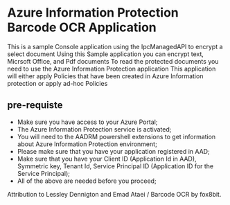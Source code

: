 # Azure Information Protection Barcode OCR Application 
This is a sample Console application using the IpcManagedAPI to encrypt a select document
Using this Sample application you can encrypt text, Micrsoft Office, and Pdf documents
To read the protected documents you need to use the Azure Information Protection application
This application will either apply Policies that have been created in Azure Information protection or apply ad-hoc Policies

## pre-requiste 
- Make sure you have access to your Azure Portal;
- The Azure Information Protection service is activated;
- You will need to the AADRM powershell extensions to get information about Azure Information Protection environment;
- Please make sure that you have your application registered in AAD;
- Make sure that you have your Client ID (Application Id in AAD), Symmetric key, Tenant Id, Service Principal ID (Application ID for the Service Principal);
- All of the above are needed before you proceed;


Attribution to Lessley Dennigton and Emad Ataei / Barcode OCR by fox8bit.
